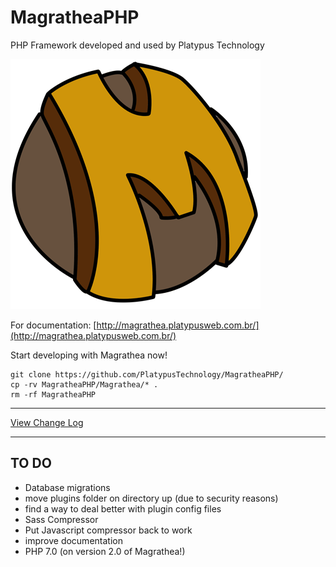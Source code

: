 # MagratheaPHP
PHP Framework developed and used by Platypus Technology

![Magrathea](https://raw.githubusercontent.com/PlatypusTechnology/MagratheaPHP/master/documentation/logo/magrathea.png)

For documentation:
[http://magrathea.platypusweb.com.br/](http://magrathea.platypusweb.com.br/)

Start developing with Magrathea now!

```
git clone https://github.com/PlatypusTechnology/MagratheaPHP/
cp -rv MagratheaPHP/Magrathea/* .
rm -rf MagratheaPHP
```

---

[View Change Log](docs/more_words.md)

---

## TO DO
- Database migrations
- move plugins folder on directory up (due to security reasons)
- find a way to deal better with plugin config files
- Sass Compressor
- Put Javascript compressor back to work
- improve documentation
- PHP 7.0 (on version 2.0 of Magrathea!)


